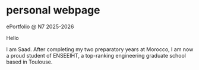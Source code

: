 # personal webpage
ePortfolio @ N7 2025-2026

Hello

I am Saad. After completing my two preparatory years at Morocco, I am now a proud student of ENSEEIHT, a top-ranking engineering graduate school based in Toulouse.

